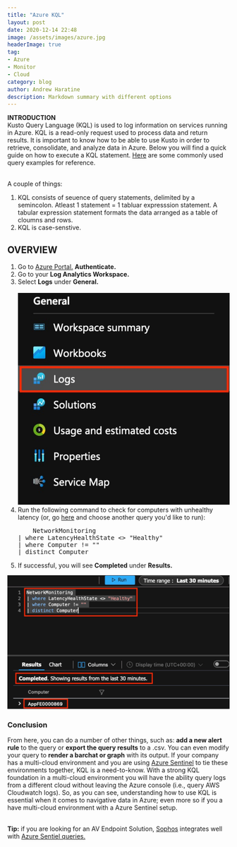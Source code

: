 ```yaml
---
title: "Azure KQL"
layout: post
date: 2020-12-14 22:48
image: /assets/images/azure.jpg
headerImage: true
tag:
- Azure
- Monitor
- Cloud
category: blog
author: Andrew Haratine
description: Markdown summary with different options
---
```



<b>INTRODUCTION</b>
<br>Kusto Query Language (KQL) is used to log information on services running in Azure. KQL is a read-only request used to process data and return results. It is important to know how to be able to use Kusto in order to retrieve, consolidate, and analyze data in Azure. Below you will find a quick guide on how to execute a KQL statement. <a href="https://docs.microsoft.com/en-us/azure/azure-monitor/log-query/examples">Here</a> are some commonly used query examples for reference.

<br>A couple of things:
<ol start="1">
<li>KQL consists of seuence of query statements, delimited by a semincolon. Atleast 1 statement = 1 tabluar expresssion statement. A tabular expression statement formats the data arranged as a table of cloumns and rows.</li>
<li>KQL is case-senstive.</li>
</ol>


<h2>OVERVIEW</h2>
<ol start="1">
<li>Go to <a href="https://portal.azure.com/">Azure Portal.</a> <b>Authenticate.</b></li>
<li>Go to your <b>Log Analytics Workspace.</b></li>
<li>Select <b>Logs</b> under <b>General.</b></li>
<br><img src="/assets/images/01selectLogs.jpg" alt="01selectLogs">

<br>
<li>Run the following command to check for computers with unhealthy latency (or, go <a href="https://docs.microsoft.com/en-us/azure/azure-monitor/log-query/examples">here</a> and choose another query you'd like to run):</li>
<pre>
	NetworkMonitoring 
| where LatencyHealthState <> "Healthy" 
| where Computer != "" 
| distinct Computer
</pre>

<li>If successful, you will see <b>Completed</b> under <b>Results.</b></li></ol>

<img src="/assets/images/02computersWithUnhealthyLatency.jpg" alt="computersWithUnhealthyLatency">


<h3>Conclusion</h3>

From here, you can do a number of other things, such as: <b>add a new alert rule</b> to the query or <b>export the query results</b> to a .csv. You can even modify your query to <b>render a barchat or graph</b> with its output. If your company has a multi-cloud environment and you are using <a href="https://azure.microsoft.com/en-us/services/azure-sentinel/">Azure Sentinel</a> to tie these environments together, KQL is a need-to-know. With a strong KQL foundation in a multi-cloud environment you will have the ability query logs from a different cloud without leaving the Azure console (i.e., query AWS Cloudwatch logs). So, as you can see, understanding how to use KQL is essential when it comes to navigative data in Azure; even more so if you a have multi-cloud environment with a Azure Sentinel setup.

<br><b>Tip:</b> if you are looking for an AV Endpoint Solution, <a href="https://www.sophos.com/en-us.aspx">Sophos</a> integrates well with <a href="https://docs.sophos.com/pcg/optix/help/en-us/pcg/optix/concepts/ExampleAzureSentinelQueries.html">Azure Sentiel queries.</a>


